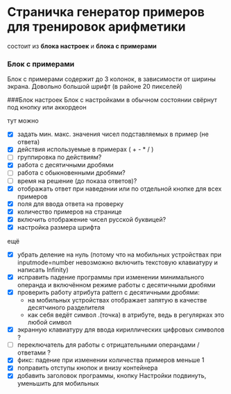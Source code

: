 # Страничка генератор примеров для тренировок арифметики
состоит из __блока настроек__ и __блока с примерами__

### Блок с примерами
Блок с примерами содержит до 3 колонок, в зависимости от ширины экрана.
Довольно большой шрифт (в районе 20 пикселей)

###Блок настроек
Блок с настройками в обычном состоянии свёрнут под кнопку или аккордеон

тут можно

-[x] задать мин. макс. значения чисел подставляемых в пример (не ответа)
-[x] действия используемые в примерах ( + - * / )
-[ ] группировка по действиям?
-[x] работа с десятичными дробями
-[ ] работа с обыкновенными дробями?
-[ ] время на решение (до показа ответов)?
-[x] отображать ответ при наведении или по отдельной кнопке для всех примеров
-[x] поля для ввода ответа на проверку
-[x] количество примеров на странице
-[x] включить отображение чисел русской буквицей?
-[x] настройка размера шрифта

ещё
-[x] убрать деление на нуль (потому что на мобильных устройствах при inputmode=number невозможно включить текстовую клавиатуру и написать Infinity)
-[x] исправить падение программы при изменении минимального операнда и включённом режиме работы с десятичными дробями
-[x] проверить работу атрибута pattern с десятичными дробями:
    - на мобильных устройствах отображает запятую в качестве десятчиного разделителя
    - как себя ведёт символ .(точка) в атрибуте, ведь в регулярках это любой символ
-[x] экранную клавиатуру для ввода кириллических цифровых символов ?
-[ ] переключатель для работы с отрицательными операндами / ответами ?
-[x] фикс: падение при изменении количества примеров меньше 1
-[x] поправить отступы кнопок и внизу контейнера
-[x] добавить заголовок программы, кнопку Настройки подвинуть, уменьшить для мобильных